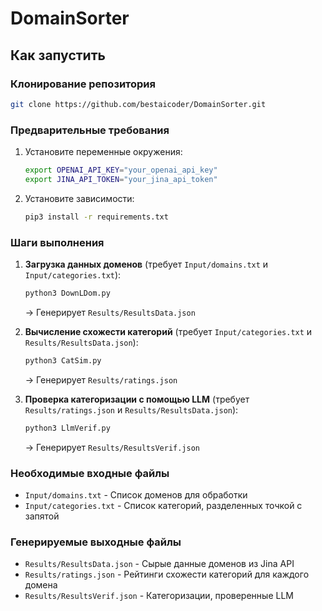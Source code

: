 # DomainSorter

## Как запустить
### Клонирование репозитория
```bash
git clone https://github.com/bestaicoder/DomainSorter.git
```

### Предварительные требования
1. Установите переменные окружения:
   ```bash
   export OPENAI_API_KEY="your_openai_api_key"
   export JINA_API_TOKEN="your_jina_api_token"
   ```

2. Установите зависимости:
   ```bash
   pip3 install -r requirements.txt
   ```

### Шаги выполнения

1. **Загрузка данных доменов** (требует `Input/domains.txt` и `Input/categories.txt`):
   ```bash
   python3 DownLDom.py
   ```
   → Генерирует `Results/ResultsData.json`

2. **Вычисление схожести категорий** (требует `Input/categories.txt` и `Results/ResultsData.json`):
   ```bash
   python3 CatSim.py
   ```
   → Генерирует `Results/ratings.json`

3. **Проверка категоризации с помощью LLM** (требует `Results/ratings.json` и `Results/ResultsData.json`):
   ```bash
   python3 LlmVerif.py
   ```
   → Генерирует `Results/ResultsVerif.json`

### Необходимые входные файлы
- `Input/domains.txt` - Список доменов для обработки
- `Input/categories.txt` - Список категорий, разделенных точкой с запятой

### Генерируемые выходные файлы
- `Results/ResultsData.json` - Сырые данные доменов из Jina API
- `Results/ratings.json` - Рейтинги схожести категорий для каждого домена
- `Results/ResultsVerif.json` - Категоризации, проверенные LLM
